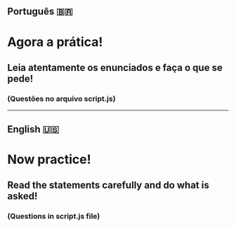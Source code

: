## Português 🇧🇷 

# Agora a prática!

## Leia atentamente os enunciados e faça o que se pede!

### (Questões no arquivo script.js)
---
## English 🇺🇸

# Now practice!

## Read the statements carefully and do what is asked!

### (Questions in script.js file)

